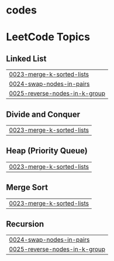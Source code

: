 # codes
<!---LeetCode Topics Start-->
# LeetCode Topics
## Linked List
|  |
| ------- |
| [0023-merge-k-sorted-lists](https://github.com/Bhushanpatilcodes/codes/tree/master/0023-merge-k-sorted-lists) |
| [0024-swap-nodes-in-pairs](https://github.com/Bhushanpatilcodes/codes/tree/master/0024-swap-nodes-in-pairs) |
| [0025-reverse-nodes-in-k-group](https://github.com/Bhushanpatilcodes/codes/tree/master/0025-reverse-nodes-in-k-group) |
## Divide and Conquer
|  |
| ------- |
| [0023-merge-k-sorted-lists](https://github.com/Bhushanpatilcodes/codes/tree/master/0023-merge-k-sorted-lists) |
## Heap (Priority Queue)
|  |
| ------- |
| [0023-merge-k-sorted-lists](https://github.com/Bhushanpatilcodes/codes/tree/master/0023-merge-k-sorted-lists) |
## Merge Sort
|  |
| ------- |
| [0023-merge-k-sorted-lists](https://github.com/Bhushanpatilcodes/codes/tree/master/0023-merge-k-sorted-lists) |
## Recursion
|  |
| ------- |
| [0024-swap-nodes-in-pairs](https://github.com/Bhushanpatilcodes/codes/tree/master/0024-swap-nodes-in-pairs) |
| [0025-reverse-nodes-in-k-group](https://github.com/Bhushanpatilcodes/codes/tree/master/0025-reverse-nodes-in-k-group) |
<!---LeetCode Topics End-->